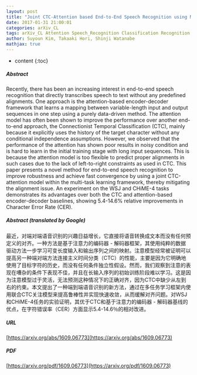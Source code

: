 ```yaml
---
layout: post
title: "Joint CTC-Attention based End-to-End Speech Recognition using Multi-task Learning"
date: 2017-01-31 21:00:01
categories: arXiv_CL
tags: arXiv_CL Attention Speech_Recognition Classification Recognition
author: Suyoun Kim, Takaaki Hori, Shinji Watanabe
mathjax: true
---
```


* content
{:toc}

##### Abstract
Recently, there has been an increasing interest in end-to-end speech recognition that directly transcribes speech to text without any predefined alignments. One approach is the attention-based encoder-decoder framework that learns a mapping between variable-length input and output sequences in one step using a purely data-driven method. The attention model has often been shown to improve the performance over another end-to-end approach, the Connectionist Temporal Classification (CTC), mainly because it explicitly uses the history of the target character without any conditional independence assumptions. However, we observed that the performance of the attention has shown poor results in noisy condition and is hard to learn in the initial training stage with long input sequences. This is because the attention model is too flexible to predict proper alignments in such cases due to the lack of left-to-right constraints as used in CTC. This paper presents a novel method for end-to-end speech recognition to improve robustness and achieve fast convergence by using a joint CTC-attention model within the multi-task learning framework, thereby mitigating the alignment issue. An experiment on the WSJ and CHiME-4 tasks demonstrates its advantages over both the CTC and attention-based encoder-decoder baselines, showing 5.4-14.6% relative improvements in Character Error Rate (CER).

##### Abstract (translated by Google)
最近，对端对端语音识别的兴趣日益增长，它直接将语音转换成文本而没有任何预定义的对齐。一种方法是基于注意力的编码器 - 解码器框架，其使用纯粹的数据驱动方法一步学习可变长度输入和输出序列之间的映射。注意模型经常被证明可以提高另一种端对端方法连接主义时间分类（CTC）的性能，主要是因为它明确地使用了目标字符的历史，而没有任何条件独立性假设。然而，我们观察到注意的表现在嘈杂的条件下表现不佳，并且在长输入序列的初始训练阶段难以学习。这是因为注意模型过于灵活，无法预测这种情况下的正确对齐，因为CTC中缺少从左到右的约束。本文提出了一种端到端语音识别的新方法，通过在多任务学习框架内使用联合CTC关注模型来提高鲁棒性并实现快速收敛，从而缓解对齐问题。对WSJ和CHiME-4任务的实验证明，其优于CTC和基于注意力的编码器 - 解码器基线的优点，在字符错误率（CER）方面显示5.4-14.6％的相对改进。

##### URL
[https://arxiv.org/abs/1609.06773](https://arxiv.org/abs/1609.06773)

##### PDF
[https://arxiv.org/pdf/1609.06773](https://arxiv.org/pdf/1609.06773)

